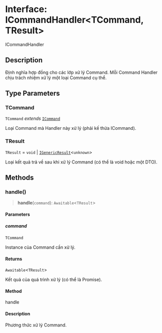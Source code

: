 # Interface: ICommandHandler\<TCommand, TResult\>

ICommandHandler

## Description

Định nghĩa hợp đồng cho các lớp xử lý Command.
Mỗi Command Handler chịu trách nhiệm xử lý một loại Command cụ thể.

## Type Parameters

### TCommand

`TCommand` *extends* [`ICommand`](/libraries/common-application/Interface.ICommand.md)

Loại Command mà Handler này xử lý (phải kế thừa ICommand).

### TResult

`TResult` = `void` \| [`IGenericResult`](/libraries/common-application/Interface.IGenericResult.md)\<`unknown`\>

Loại kết quả trả về sau khi xử lý Command (có thể là void hoặc một DTO).

## Methods

<a id="handle"></a>

### handle()

> **handle**(`command`): `Awaitable`\<`TResult`\>

#### Parameters

##### command

`TCommand`

Instance của Command cần xử lý.

#### Returns

`Awaitable`\<`TResult`\>

Kết quả của quá trình xử lý (có thể là Promise).

#### Method

handle

#### Description

Phương thức xử lý Command.
